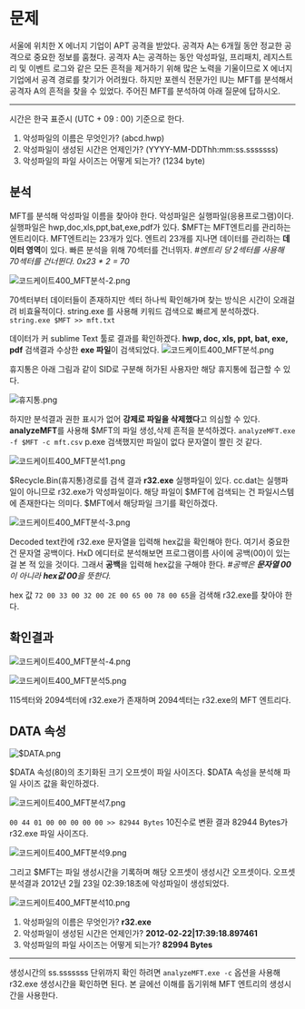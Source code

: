# 문제

서울에 위치한 X 에너지 기업이 APT 공격을 받았다. 공격자 A는 6개월 동안 정교한 공격으로 중요한 정보를 훔쳤다. 공격자 A는 공격하는 동안 악성파일, 프리패치, 레지스트리 및 이벤트 로그와 같은 모든 흔적을 제거하기 위해 많은 노력을 기울이므로 X 에너지 기업에서 공격 경로를 찾기가 어려웠다. 하지만 포렌식 전문가인 IU는 MFT를 분석해서 공격자 A의 흔적을 찾을 수 있었다. 주어진 MFT를 분석하여 아래 질문에 답하시오.

---

시간은 한국 표준시 (UTC + 09 : 00) 기준으로 한다.

1. 악성파일의 이름은 무엇인가?
   (abcd.hwp)
2. 악성파일이 생성된 시간은 언제인가?
   (YYYY-MM-DDThh:mm:ss.sssssss)
3. 악성파일의 파일 사이즈는 어떻게 되는가?
   (1234 byte)

## 분석

MFT를 분석해 악성파일 이름을 찾아야 한다. 악성파일은 실행파일(응용프로그램)이다.
실행파일은 hwp,doc,xls,ppt,bat,exe,pdf가 있다.
\$MFT는 MFT엔트리를 관리하는 엔트리이다. MFT엔트리는 23개가 있다.
엔트리 23개를 지나면 데이터를 관리하는 **데이터 영역**이 있다.
빠른 분석을 위해 70섹터를 건너뛰자.
_#엔트리 당 2섹터를 사용해 70섹터를 건너뛴다. 0x23 \* 2 = 70_

![코드케이트400_MFT분석-2.png](https://images.velog.io/post-images/jjewqm/02d09a00-09d9-11ea-ab33-0979f6b714dc/코드케이트400MFT분석-2.png)

70섹터부터 데이터들이 존재하지만 섹터 하나씩 확인해가며 찾는 방식은 시간이 오래걸려 비효율적이다. string.exe 를 사용해 키워드 검색으로 빠르게 분석하겠다.
`string.exe $MFT >> mft.txt`

데이터가 커 sublime Text 툴로 결과를 확인하겠다.
**hwp, doc, xls, ppt, bat, exe, pdf** 검색결과 수상한 **exe 파일**이 검색되었다.
![코드케이트400_MFT분석.png](https://images.velog.io/post-images/jjewqm/20b2f120-09da-11ea-ab33-0979f6b714dc/코드케이트400MFT분석.png)

휴지통은 아래 그림과 같이 SID로 구분해 허가된 사용자만 해당 휴지통에 접근할 수 있다.

![휴지통.png](https://images.velog.io/post-images/jjewqm/cb1edf20-09da-11ea-90c1-e5ad54d8c976/휴지통.png)

하지만 분석결과 권한 표시가 없어 **강제로 파일을 삭제했다**고 의심할 수 있다. **analyzeMFT**를 사용해 \$MFT의 파일 생성,삭제 흔적을 분석하겠다.
`analyzeMFT.exe -f $MFT -c mft.csv` p.exe 검색했지만 파일이 없다 문자열이 짤린 것 같다.

![코드케이트400_MFT분석1.png](https://images.velog.io/post-images/jjewqm/935b22e0-09dc-11ea-8684-85e742864045/코드케이트400MFT분석1.png)

$Recycle.Bin(휴지통)경로를 검색 결과 __r32.exe__ 실행파일이 있다. cc.dat는 실행파일이 아니므로 r32.exe가 악성파일이다. 해당 파일이 $MFT에 검색되는 건 파일시스템에 존재한다는 의미다. \$MFT에서 해당파일 크기를 확인하겠다.

![코드케이트400_MFT분석-3.png](https://images.velog.io/post-images/jjewqm/0655f360-09dd-11ea-90c1-e5ad54d8c976/코드케이트400MFT분석-3.png)

Decoded text칸에 r32.exe 문자열을 입력해 hex값을 확인해야 한다.
여기서 중요한 건 문자열 공백이다. HxD 에디터로 분석해보면 프로그램이름 사이에 공백(00)이 있는 걸 본 적 있을 것이다. 그래서 **공백**을 입력해 hex값을 구해야 한다.
_#공백은 **문자열 00** 이 아니라 **hex값 00**을 뜻한다._

hex 값 `72 00 33 00 32 00 2E 00 65 00 78 00 65`을 검색해 r32.exe를 찾아야 한다.

## 확인결과

![코드케이트400_MFT분석-4.png](https://images.velog.io/post-images/jjewqm/bf0045f0-09dd-11ea-bfa9-e77f10ad23ad/코드케이트400MFT분석-4.png)

![코드케이트400_MFT분석5.png](https://images.velog.io/post-images/jjewqm/c3425c70-09dd-11ea-8684-85e742864045/코드케이트400MFT분석5.png)

115섹터와 2094섹터에 r32.exe가 존재하며 2094섹터는 r32.exe의 MFT 엔트리다.

## DATA 속성

![$DATA.png](https://images.velog.io/post-images/jjewqm/a782fa70-09de-11ea-8684-85e742864045/DATA.png)

$DATA 속성(80)의 초기화된 크기 오프셋이 파일 사이즈다.
$DATA 속성을 분석해 파일 사이즈 값을 확인하겠다.

![코드케이트400_MFT분석7.png](https://images.velog.io/post-images/jjewqm/8bca0110-09df-11ea-a0a9-85c724cf39b1/코드케이트400MFT분석7.png)

`00 44 01 00 00 00 00 00 >> 82944 Bytes`
10진수로 변환 결과 82944 Bytes가 r32.exe 파일 사이즈다.

![코드케이트400_MFT분석9.png](https://images.velog.io/post-images/jjewqm/e8fae5f0-09e1-11ea-a0a9-85c724cf39b1/코드케이트400MFT분석9.png)

그리고 \$MFT는 파일 생성시간을 기록하며 해당 오프셋이 생성시간 오프셋이다.
오프셋 분석결과 2012년 2월 23일 02:39:18초에 악성파일이 생성되었다.

![코드케이트400_MFT분석10.png](https://images.velog.io/post-images/jjewqm/0dbed310-09e2-11ea-8684-85e742864045/코드케이트400MFT분석10.png)

1. 악성파일의 이름은 무엇인가? **r32.exe**
2. 악성파일이 생성된 시간은 언제인가? **2012-02-22|17:39:18.897461**
3. 악성파일의 파일 사이즈는 어떻게 되는가? **82994 Bytes**

---

생성시간의 ss.sssssss 단위까지 확인 하려면 `analyzeMFT.exe -c` 옵션을 사용해 r32.exe 생성시간을 확인하면 된다. 본 글에선 이해를 돕기위해 MFT 엔트리의 생성시간을 사용한다.
